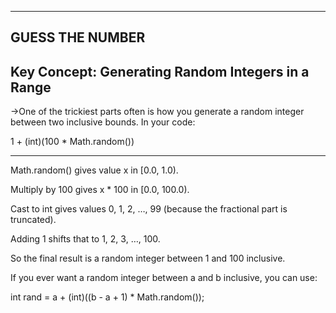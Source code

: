 ------------------------------------------------------------------------------------------------------------------------------
GUESS THE NUMBER
-------------------------------------------------------------------------------------------------------------------------------
Key Concept: Generating Random Integers in a Range
---------------------------------------------------------------------------------------------------------------------------------

->One of the trickiest parts often is how you generate a random integer between two inclusive bounds. In your code:

1 + (int)(100 * Math.random())

--------------------------------------------------------------------------------------------------------------------------------

Math.random() gives value x in [0.0, 1.0).

Multiply by 100 gives x * 100 in [0.0, 100.0).

Cast to int gives values 0, 1, 2, …, 99 (because the fractional part is truncated).

Adding 1 shifts that to 1, 2, 3, …, 100.

So the final result is a random integer between 1 and 100 inclusive.

If you ever want a random integer between a and b inclusive, you can use:

int rand = a + (int)((b - a + 1) * Math.random());

